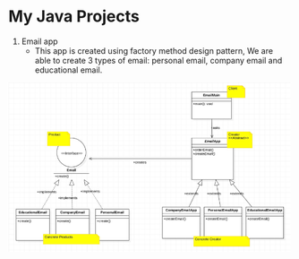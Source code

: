 # My Java Projects

1. Email app
   - This app is created using factory method design pattern, We are able to create 3 types of email: personal email, company email and educational email.

![img.png](img.png)